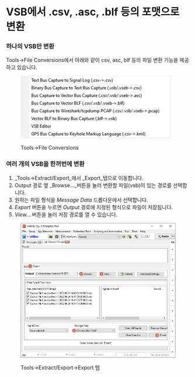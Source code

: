 # VSB에서 .csv, .asc, .blf 등의  포맷으로 변환

### 하나의 VSB만 변환

Tools->File Conversions에서 아래와 같이 csv, asc, blf 등의 파일 변환 기능을 제공하고 있습니다.

<figure><img src="../../.gitbook/assets/2022-02-28-10-09-31.png" alt=""><figcaption><p>Tools->File Conversions</p></figcaption></figure>

### 여러 개의 VSB을 한꺼번에 변환

1. _Tools->Extract/Export_에서 _Export_탭으로 이동합니다.
2. Output 경로 옆 _Browse..._버튼을 눌러 변환할 파일(vsb)이 있는 경로를 선택합니다.
3. 원하는 파일 형식을 _Message Data_ 드롭다운에서 선택합니다.&#x20;
4. _Export_ 버튼을 누르면 _Output_ 경로에 지정된 형식으로 파일이 저장됩니다.&#x20;
5. _View..._ 버튼을 눌러 저장 경로를 열 수 있습니다.

<figure><img src="../../.gitbook/assets/ExtractExport-Export2.png" alt=""><figcaption><p>Tools->Extract/Export->Export 탭</p></figcaption></figure>
